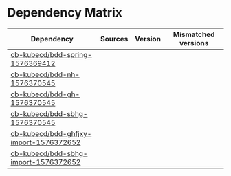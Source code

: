 # Dependency Matrix

Dependency | Sources | Version | Mismatched versions
---------- | ------- | ------- | -------------------
[cb-kubecd/bdd-spring-1576369412](https://github.com/cb-kubecd/bdd-spring-1576369412.git) |  | []() | 
[cb-kubecd/bdd-nh-1576370545](https://github.com/cb-kubecd/bdd-nh-1576370545.git) |  | []() | 
[cb-kubecd/bdd-gh-1576370545](https://github.com/cb-kubecd/bdd-gh-1576370545.git) |  | []() | 
[cb-kubecd/bdd-sbhg-1576370545](https://github.com/cb-kubecd/bdd-sbhg-1576370545.git) |  | []() | 
[cb-kubecd/bdd-ghfjxy-import-1576372652](https://github.com/cb-kubecd/bdd-ghfjxy-import-1576372652.git) |  | []() | 
[cb-kubecd/bdd-sbhg-import-1576372652](https://github.com/cb-kubecd/bdd-sbhg-import-1576372652.git) |  | []() | 
